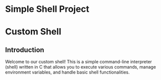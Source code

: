 # Simple Shell Project

#  Custom Shell

## Introduction

Welcome to our custom shell! This is a simple command-line interpreter (shell) written in C that allows you to execute various commands, manage environment variables, and handle basic shell functionalities.
